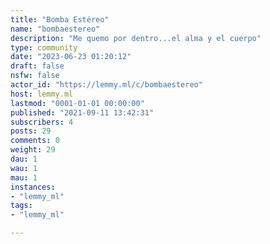 ```yaml
---
title: "Bomba Estéreo" 
name: "bombaestereo"
description: "Me quemo por dentro...el alma y el cuerpo"
type: community
date: "2023-06-23 01:20:12"
draft: false
nsfw: false
actor_id: "https://lemmy.ml/c/bombaestereo"
host: lemmy.ml
lastmod: "0001-01-01 00:00:00"
published: "2021-09-11 13:42:31"
subscribers: 4
posts: 29
comments: 0
weight: 29
dau: 1
wau: 1
mau: 1
instances:
- "lemmy_ml"
tags: 
- "lemmy_ml"

---
```

